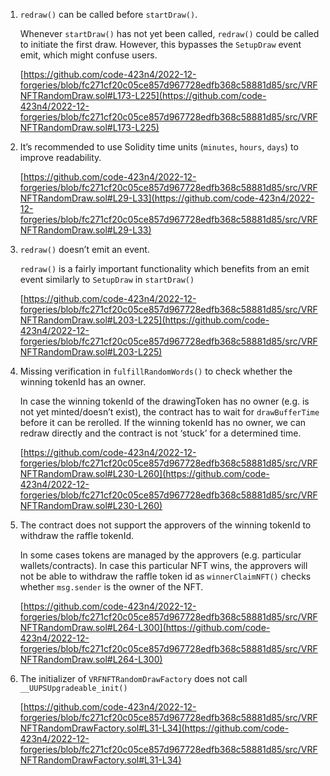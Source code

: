 1. `redraw()` can be called before `startDraw()`.
    
    Whenever `startDraw()` has not yet been called, `redraw()` could be called to initiate the first draw. However, this bypasses the `SetupDraw` event emit, which might confuse users. 
    
    [https://github.com/code-423n4/2022-12-forgeries/blob/fc271cf20c05ce857d967728edfb368c58881d85/src/VRFNFTRandomDraw.sol#L173-L225](https://github.com/code-423n4/2022-12-forgeries/blob/fc271cf20c05ce857d967728edfb368c58881d85/src/VRFNFTRandomDraw.sol#L173-L225)
    
2. It’s recommended to use Solidity time units (`minutes`, `hours`, `days`) to improve readability.
    
    [https://github.com/code-423n4/2022-12-forgeries/blob/fc271cf20c05ce857d967728edfb368c58881d85/src/VRFNFTRandomDraw.sol#L29-L33](https://github.com/code-423n4/2022-12-forgeries/blob/fc271cf20c05ce857d967728edfb368c58881d85/src/VRFNFTRandomDraw.sol#L29-L33)
    
3. `redraw()` doesn’t emit an event.
    
    `redraw()` is a fairly important functionality which benefits from an emit event similarly to `SetupDraw` in `startDraw()`
    
    [https://github.com/code-423n4/2022-12-forgeries/blob/fc271cf20c05ce857d967728edfb368c58881d85/src/VRFNFTRandomDraw.sol#L203-L225](https://github.com/code-423n4/2022-12-forgeries/blob/fc271cf20c05ce857d967728edfb368c58881d85/src/VRFNFTRandomDraw.sol#L203-L225)
    
4. Missing verification in `fulfillRandomWords()` to check whether the winning tokenId has an owner.
    
    In case the winning tokenId of the drawingToken has no owner (e.g. is not yet minted/doesn’t exist), the contract has to wait for `drawBufferTime` before it can be rerolled. If the winning tokenId has no owner, we can redraw directly and the contract is not ‘stuck’ for a determined time.
    
    [https://github.com/code-423n4/2022-12-forgeries/blob/fc271cf20c05ce857d967728edfb368c58881d85/src/VRFNFTRandomDraw.sol#L230-L260](https://github.com/code-423n4/2022-12-forgeries/blob/fc271cf20c05ce857d967728edfb368c58881d85/src/VRFNFTRandomDraw.sol#L230-L260)
    
5. The contract does not support the approvers of the winning tokenId to withdraw the raffle tokenId. 
    
    In some cases tokens are managed by the approvers (e.g. particular wallets/contracts). In case this particular NFT wins, the approvers will not be able to withdraw the raffle token id as `winnerClaimNFT()` checks whether `msg.sender` is the owner of the NFT.
    
    [https://github.com/code-423n4/2022-12-forgeries/blob/fc271cf20c05ce857d967728edfb368c58881d85/src/VRFNFTRandomDraw.sol#L264-L300](https://github.com/code-423n4/2022-12-forgeries/blob/fc271cf20c05ce857d967728edfb368c58881d85/src/VRFNFTRandomDraw.sol#L264-L300)
    
6. The initializer of `VRFNFTRandomDrawFactory` does not call `__UUPSUpgradeable_init()`  
    
    [https://github.com/code-423n4/2022-12-forgeries/blob/fc271cf20c05ce857d967728edfb368c58881d85/src/VRFNFTRandomDrawFactory.sol#L31-L34](https://github.com/code-423n4/2022-12-forgeries/blob/fc271cf20c05ce857d967728edfb368c58881d85/src/VRFNFTRandomDrawFactory.sol#L31-L34)